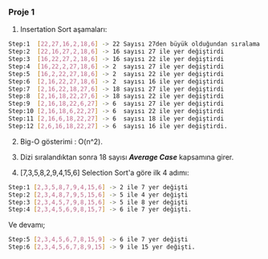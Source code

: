 ### Proje 1

1. Insertation Sort aşamaları:
```bash
Step:1  [22,27,16,2,18,6] -> 22 Sayısı 27den büyük olduğundan sıralama yapılmadı
Step:2  [22,16,27,2,18,6] -> 16 sayısı 27 ile yer değiştirdi
Step:3  [16,22,27,2,18,6] -> 16 sayısı 22 ile yer değiştirdi
Step:4  [16,22,2,27,18,6] -> 2  sayısı 27 ile yer değiştirdi
Step:5  [16,2,22,27,18,6] -> 2  sayısı 22 ile yer değiştirdi
Step:6  [2,16,22,27,18,6] -> 2  sayısı 16 ile yer değiştirdi
Step:7  [2,16,22,18,27,6] -> 18 sayısı 27 ile yer değiştirdi
Step:8  [2,16,18,22,27,6] -> 18 sayısı 22 ile yer değiştirdi
Step:9  [2,16,18,22,6,27] -> 6  sayısı 27 ile yer değiştirdi
Step:10 [2,16,18,6,22,27] -> 6  sayısı 22 ile yer değiştirdi
Step:11 [2,16,6,18,22,27] -> 6  sayısı 18 ile yer değiştirdi
Step:12 [2,6,16,18,22,27] -> 6  sayısı 16 ile yer değiştirdi.
```

2. Big-O gösterimi : O(n^2).

3. Dizi sıralandıktan sonra 18 sayısı ***Average Case*** kapsamına girer.

4. [7,3,5,8,2,9,4,15,6] Selection Sort'a göre ilk 4 adımı:
```bash
Step:1 [2,3,5,8,7,9,4,15,6] -> 2 ile 7 yer değişti
Step:2 [2,3,4,8,7,9,5,15,6] -> 5 ile 4 yer değişti
Step:3 [2,3,4,5,7,9,8,15,6] -> 5 ile 8 yer değişti
Step:4 [2,3,4,5,6,9,8,15,7] -> 6 ile 7 yer değişti.
```
Ve devamı;
```bash
Step:5 [2,3,4,5,6,7,8,15,9] -> 6 ile 7 yer değişti
Step:6 [2,3,4,5,6,7,8,9,15] -> 9 ile 15 yer değişti.
```
